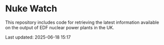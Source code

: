 # Nuke Watch

This repository includes code for retrieving the latest information available on the output of EDF nuclear power plants in the UK.

Last updated: 2025-06-18 15:17